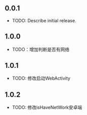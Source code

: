 ## 0.0.1

* TODO: Describe initial release.
## 1.0.0
* TODO：增加判断是否有网络
## 1.0.1
* TODO: 修改启动WebActivity
## 1.0.2
* TODO: 修改isHaveNetWork安卓端